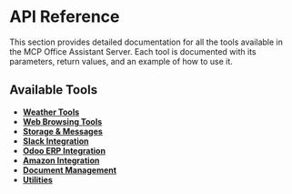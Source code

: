 # API Reference

This section provides detailed documentation for all the tools available in the MCP Office Assistant Server. Each tool is documented with its parameters, return values, and an example of how to use it.

## Available Tools

- **[Weather Tools](weather.md)**
- **[Web Browsing Tools](web-browsing.md)**
- **[Storage & Messages](storage.md)**
- **[Slack Integration](slack.md)**
- **[Odoo ERP Integration](odoo.md)**
- **[Amazon Integration](amazon.md)**
- **[Document Management](documents.md)**
- **[Utilities](utilities.md)**